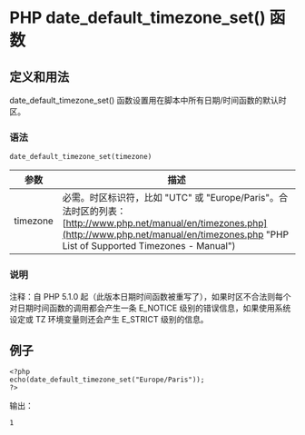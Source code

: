 # PHP date_default_timezone_set() 函数



## 定义和用法

date_default_timezone_set() 函数设置用在脚本中所有日期/时间函数的默认时区。

### 语法

```
date_default_timezone_set(timezone)
```

| 参数 | 描述 |
| --- | --- |
| timezone | 必需。时区标识符，比如 "UTC" 或 "Europe/Paris"。合法时区的列表：[http://www.php.net/manual/en/timezones.php](http://www.php.net/manual/en/timezones.php "PHP List of Supported Timezones - Manual") |

### 说明

注释：自 PHP 5.1.0 起（此版本日期时间函数被重写了），如果时区不合法则每个对日期时间函数的调用都会产生一条 E_NOTICE 级别的错误信息，如果使用系统设定或 TZ 环境变量则还会产生 E_STRICT 级别的信息。

## 例子

```
<?php
echo(date_default_timezone_set("Europe/Paris"));
?>
```

输出：

```
1
```
